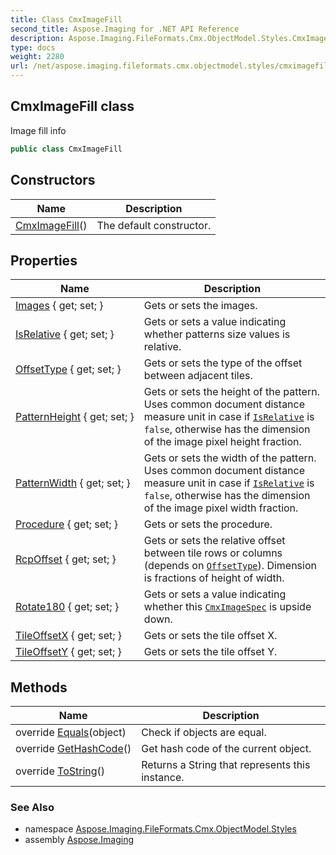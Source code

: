 ```yaml
---
title: Class CmxImageFill
second_title: Aspose.Imaging for .NET API Reference
description: Aspose.Imaging.FileFormats.Cmx.ObjectModel.Styles.CmxImageFill class. Image fill info
type: docs
weight: 2280
url: /net/aspose.imaging.fileformats.cmx.objectmodel.styles/cmximagefill/
---
```

## CmxImageFill class

Image fill info

```csharp
public class CmxImageFill
```

## Constructors

| Name | Description |
| --- | --- |
| [CmxImageFill](cmximagefill/)() | The default constructor. |

## Properties

| Name | Description |
| --- | --- |
| [Images](../../aspose.imaging.fileformats.cmx.objectmodel.styles/cmximagefill/images/) { get; set; } | Gets or sets the images. |
| [IsRelative](../../aspose.imaging.fileformats.cmx.objectmodel.styles/cmximagefill/isrelative/) { get; set; } | Gets or sets a value indicating whether patterns size values is relative. |
| [OffsetType](../../aspose.imaging.fileformats.cmx.objectmodel.styles/cmximagefill/offsettype/) { get; set; } | Gets or sets the type of the offset between adjacent tiles. |
| [PatternHeight](../../aspose.imaging.fileformats.cmx.objectmodel.styles/cmximagefill/patternheight/) { get; set; } | Gets or sets the height of the pattern. Uses common document distance measure unit in case if [`IsRelative`](./isrelative/) is `false`, otherwise has the dimension of the image pixel height fraction. |
| [PatternWidth](../../aspose.imaging.fileformats.cmx.objectmodel.styles/cmximagefill/patternwidth/) { get; set; } | Gets or sets the width of the pattern. Uses common document distance measure unit in case if [`IsRelative`](./isrelative/) is `false`, otherwise has the dimension of the image pixel width fraction. |
| [Procedure](../../aspose.imaging.fileformats.cmx.objectmodel.styles/cmximagefill/procedure/) { get; set; } | Gets or sets the procedure. |
| [RcpOffset](../../aspose.imaging.fileformats.cmx.objectmodel.styles/cmximagefill/rcpoffset/) { get; set; } | Gets or sets the relative offset between tile rows or columns (depends on [`OffsetType`](./offsettype/)). Dimension is fractions of height of width. |
| [Rotate180](../../aspose.imaging.fileformats.cmx.objectmodel.styles/cmximagefill/rotate180/) { get; set; } | Gets or sets a value indicating whether this [`CmxImageSpec`](../../aspose.imaging.fileformats.cmx.objectmodel.specs/cmximagespec/) is upside down. |
| [TileOffsetX](../../aspose.imaging.fileformats.cmx.objectmodel.styles/cmximagefill/tileoffsetx/) { get; set; } | Gets or sets the tile offset X. |
| [TileOffsetY](../../aspose.imaging.fileformats.cmx.objectmodel.styles/cmximagefill/tileoffsety/) { get; set; } | Gets or sets the tile offset Y. |

## Methods

| Name | Description |
| --- | --- |
| override [Equals](../../aspose.imaging.fileformats.cmx.objectmodel.styles/cmximagefill/equals/)(object) | Check if objects are equal. |
| override [GetHashCode](../../aspose.imaging.fileformats.cmx.objectmodel.styles/cmximagefill/gethashcode/)() | Get hash code of the current object. |
| override [ToString](../../aspose.imaging.fileformats.cmx.objectmodel.styles/cmximagefill/tostring/)() | Returns a String that represents this instance. |

### See Also

* namespace [Aspose.Imaging.FileFormats.Cmx.ObjectModel.Styles](../../aspose.imaging.fileformats.cmx.objectmodel.styles/)
* assembly [Aspose.Imaging](../../)


